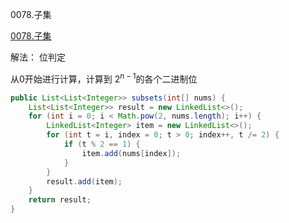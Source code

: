 0078.子集

[0078.子集
](https://leetcode-cn.com/problems/subsets/)

解法： 位判定



从$0$开始进行计算，计算到 $2^{n-1}$的各个二进制位



```java
public List<List<Integer>> subsets(int[] nums) {
    List<List<Integer>> result = new LinkedList<>();
    for (int i = 0; i < Math.pow(2, nums.length); i++) {
        LinkedList<Integer> item = new LinkedList<>();
        for (int t = i, index = 0; t > 0; index++, t /= 2) {
            if (t % 2 == 1) {
                item.add(nums[index]);
            }
        }
        result.add(item);
    }
    return result;
}
```

